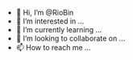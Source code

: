 - 👋 Hi, I’m @RioBin
- 👀 I’m interested in ...
- 🌱 I’m currently learning ...
- 💞️ I’m looking to collaborate on ...
- 📫 How to reach me ...

<!---
RioBin/RioBin is a ✨ special ✨ repository because its `README.md` (this file) appears on your GitHub profile.
You can click the Preview link to take a look at your changes.
--->
